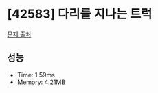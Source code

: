 # [42583] 다리를 지나는 트럭

[문제 출처](https://school.programmers.co.kr/learn/courses/30/lessons/42583)

## 성능

- Time: 1.59ms
- Memory: 4.21MB